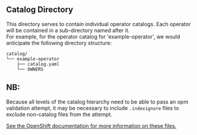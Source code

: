 
## Catalog Directory

This directory serves to contain individual operator catalogs.  Each operator will be contained in 
a sub-directory named after it.  
For example, for the operator catalog for 'example-operator', we would anticipate the following directory structure:

```tree
catalog/  
└── example-operator  
    ├── catalog.yaml  
    └── OWNERS  
```

## NB:  
Because all levels of the catalog hierarchy need to be able to pass an opm validation attempt, it may be necessary to include `.indexignore` files to exclude non-catalog files from the attempt. 

[See the OpenShift documentation for more information on these files.](https://docs.openshift.com/container-platform/4.10/operators/understanding/olm-packaging-format.html)


